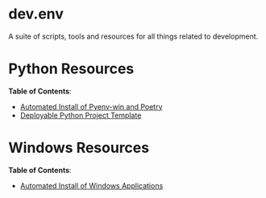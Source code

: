 # dev.env

A suite of scripts, tools and resources for all things related to development.

# Python Resources

**Table of Contents**:

- [Automated Install of Pyenv-win and Poetry](./Python/Installing%20Python)
- [Deployable Python Project Template](./Python/Project%20Templates)

# Windows Resources

**Table of Contents**:

- [Automated Install of Windows Applications](./Windows/Apps)
